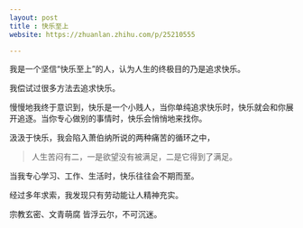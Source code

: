```yaml
---
layout: post
title : 快乐至上
website: https://zhuanlan.zhihu.com/p/25210555

---
```


我是一个坚信“快乐至上”的人，认为人生的终极目的乃是追求快乐。

我偿试过很多方法去追求快乐。

慢慢地我终于意识到，快乐是一个小贱人，当你单纯追求快乐时，快乐就会和你展开追逐。当你专心做别的事情时，快乐会悄悄地来找你。

汲汲于快乐，我会陷入萧伯纳所说的两种痛苦的循环之中，

> 人生苦闷有二，一是欲望没有被满足，二是它得到了满足。

当我专心学习、工作、生活时，快乐往往会不期而至。

经过多年求索，我发现只有劳动能让人精神充实。

宗教玄密、文青萌腐 皆浮云尔，不可沉迷。
